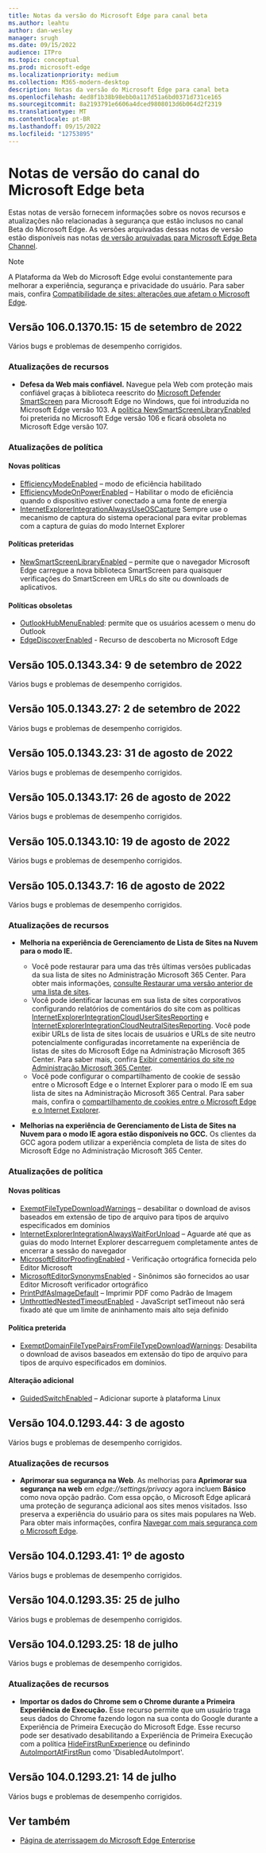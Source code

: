 ```yaml
---
title: Notas da versão do Microsoft Edge para canal beta
ms.author: leahtu
author: dan-wesley
manager: srugh
ms.date: 09/15/2022
audience: ITPro
ms.topic: conceptual
ms.prod: microsoft-edge
ms.localizationpriority: medium
ms.collection: M365-modern-desktop
description: Notas da versão do Microsoft Edge para canal beta
ms.openlocfilehash: 4ed8f1b38b98ebb0a117d51a6bd0371d731ce165
ms.sourcegitcommit: 8a2193791e6606a4dced9808013d6b064d2f2319
ms.translationtype: MT
ms.contentlocale: pt-BR
ms.lasthandoff: 09/15/2022
ms.locfileid: "12753895"
---
```

# <a name="release-notes-for-microsoft-edge-beta-channel"></a>Notas de versão do canal do Microsoft Edge beta

Estas notas de versão fornecem informações sobre os novos recursos e atualizações não relacionadas à segurança que estão inclusos no canal Beta do Microsoft Edge. As versões arquivadas dessas notas de versão estão disponíveis nas notas [de versão arquivadas para Microsoft Edge Beta Channel](./microsoft-edge-relnote-archive-beta-channel.md).

> [!NOTE]
> A Plataforma da Web do Microsoft Edge evolui constantemente para melhorar a experiência, segurança e privacidade do usuário. Para saber mais, confira [Compatibilidade de sites: alterações que afetam o Microsoft Edge](/microsoft-edge/web-platform/site-impacting-changes).

## <a name="version-1060137015-september-15-2022"></a>Versão 106.0.1370.15: 15 de setembro de 2022

Vários bugs e problemas de desempenho corrigidos.

### <a name="feature-updates"></a>Atualizações de recursos

- **Defesa da Web mais confiável.** Navegue pela Web com proteção mais confiável graças à biblioteca reescrito do [Microsoft Defender SmartScreen](/deployedge/microsoft-edge-security-smartscreen) para Microsoft Edge no Windows, que foi introduzida no Microsoft Edge versão 103. A [política NewSmartScreenLibraryEnabled](/deployedge/microsoft-edge-policies#newsmartscreenlibraryenabled) foi preterida no Microsoft Edge versão 106 e ficará obsoleta no Microsoft Edge versão 107.

### <a name="policy-updates"></a>Atualizações de política

#### <a name="new-policies"></a>Novas políticas

- [EfficiencyModeEnabled](/DeployEdge/microsoft-edge-policies#efficiencymodeenabled) – modo de eficiência habilitado
- [EfficiencyModeOnPowerEnabled](/DeployEdge/microsoft-edge-policies#efficiencymodeonpowerenabled) – Habilitar o modo de eficiência quando o dispositivo estiver conectado a uma fonte de energia
- [InternetExplorerIntegrationAlwaysUseOSCapture](/DeployEdge/microsoft-edge-policies#internetexplorerintegrationalwaysuseoscapture) Sempre use o mecanismo de captura do sistema operacional para evitar problemas com a captura de guias do modo Internet Explorer

#### <a name="deprecated-policies"></a>Políticas preteridas

- [NewSmartScreenLibraryEnabled](/deployedge/microsoft-edge-policies#newsmartscreenlibraryenabled) – permite que o navegador Microsoft Edge carregue a nova biblioteca SmartScreen para quaisquer verificações do SmartScreen em URLs do site ou downloads de aplicativos.

#### <a name="obsoleted-policies"></a>Políticas obsoletas

- [OutlookHubMenuEnabled](/DeployEdge/microsoft-edge-policies#outlookhubmenuenabled): permite que os usuários acessem o menu do Outlook
- [EdgeDiscoverEnabled](/DeployEdge/microsoft-edge-policies#edgediscoverenabled) - Recurso de descoberta no Microsoft Edge

## <a name="version-1050134334-september-9-2022"></a>Versão 105.0.1343.34: 9 de setembro de 2022

Vários bugs e problemas de desempenho corrigidos.

## <a name="version-1050134327-september-2-2022"></a>Versão 105.0.1343.27: 2 de setembro de 2022

Vários bugs e problemas de desempenho corrigidos.

## <a name="version-1050134323-august-31-2022"></a>Versão 105.0.1343.23: 31 de agosto de 2022

Vários bugs e problemas de desempenho corrigidos.

## <a name="version-1050134317-august-26-2022"></a>Versão 105.0.1343.17: 26 de agosto de 2022

Vários bugs e problemas de desempenho corrigidos.

## <a name="version-1050134310-august-19-2022"></a>Versão 105.0.1343.10: 19 de agosto de 2022

Vários bugs e problemas de desempenho corrigidos.

## <a name="version-105013437-august-16-2022"></a>Versão 105.0.1343.7: 16 de agosto de 2022

Vários bugs e problemas de desempenho corrigidos.

### <a name="feature-updates"></a>Atualizações de recursos

- **Melhoria na experiência de Gerenciamento de Lista de Sites na Nuvem para o modo IE.**

  - Você pode restaurar para uma das três últimas versões publicadas da sua lista de sites no Administração Microsoft 365 Center. Para obter mais informações, [consulte Restaurar uma versão anterior de uma lista de sites](/deployedge/edge-ie-mode-cloud-site-list-mgmt#restore-a-previous-version-of-a-site-list).
  - Você pode identificar lacunas em sua lista de sites corporativos configurando relatórios de comentários do site com as políticas [InternetExplorerIntegrationCloudUserSitesReporting](/deployedge/microsoft-edge-policies#internetexplorerintegrationcloudusersitesreporting) e [InternetExplorerIntegrationCloudNeutralSitesReporting](/deployedge/microsoft-edge-policies#internetexplorerintegrationcloudneutralsitesreporting). Você pode exibir URLs de lista de sites locais de usuários e URLs de site neutro potencialmente configuradas incorretamente na experiência de listas de sites do Microsoft Edge na Administração Microsoft 365 Center. Para saber mais, confira [Exibir comentários do site no Administração Microsoft 365 Center](/deployedge/edge-ie-mode-cloud-site-list-mgmt#view-site-feedback-on-the-microsoft-365-admin-center-1).
  - Você pode configurar o compartilhamento de cookie de sessão entre o Microsoft Edge e o Internet Explorer para o modo IE em sua lista de sites na Administração Microsoft 365 Central. Para saber mais, confira o [compartilhamento de cookies entre o Microsoft Edge e o Internet Explorer](/deployedge/edge-ie-mode-add-guidance-cookieshare).

- **Melhorias na experiência de Gerenciamento de Lista de Sites na Nuvem para o modo IE agora estão disponíveis no GCC.** Os clientes da GCC agora podem utilizar a experiência completa de lista de sites do Microsoft Edge no Administração Microsoft 365 Center.

### <a name="policy-updates"></a>Atualizações de política

#### <a name="new-policies"></a>Novas políticas

- [ExemptFileTypeDownloadWarnings](/DeployEdge/microsoft-edge-policies#exemptfiletypedownloadwarnings) – desabilitar o download de avisos baseados em extensão de tipo de arquivo para tipos de arquivo especificados em domínios
- [InternetExplorerIntegrationAlwaysWaitForUnload](/DeployEdge/microsoft-edge-policies#internetexplorerintegrationalwayswaitforunload) – Aguarde até que as guias do modo Internet Explorer descarreguem completamente antes de encerrar a sessão do navegador
- [MicrosoftEditorProofingEnabled](/DeployEdge/microsoft-edge-policies#microsofteditorproofingenabled) - Verificação ortográfica fornecida pelo Editor Microsoft
- [MicrosoftEditorSynonymsEnabled](/DeployEdge/microsoft-edge-policies#microsofteditorsynonymsenabled) - Sinônimos são fornecidos ao usar Editor Microsoft verificador ortográfico
- [PrintPdfAsImageDefault](/DeployEdge/microsoft-edge-policies#printpdfasimagedefault) – Imprimir PDF como Padrão de Imagem
- [UnthrottledNestedTimeoutEnabled](/DeployEdge/microsoft-edge-policies#unthrottlednestedtimeoutenabled) - JavaScript setTimeout não será fixado até que um limite de aninhamento mais alto seja definido

#### <a name="deprecated-policy"></a>Política preterida

- [ExemptDomainFileTypePairsFromFileTypeDownloadWarnings](/DeployEdge/microsoft-edge-policies#exemptdomainfiletypepairsfromfiletypedownloadwarnings): Desabilita o download de avisos baseados em extensão do tipo de arquivo para tipos de arquivo especificados em domínios.

#### <a name="additional-change"></a>Alteração adicional

- [GuidedSwitchEnabled](/DeployEdge/microsoft-edge-policies#guidedswitchenabled) – Adicionar suporte à plataforma Linux

## <a name="version-1040129344-august-3"></a>Versão 104.0.1293.44: 3 de agosto

Vários bugs e problemas de desempenho corrigidos.

### <a name="feature-updates"></a>Atualizações de recursos

- **Aprimorar sua segurança na Web**. As melhorias para **Aprimorar sua segurança na web** em *edge://settings/privacy* agora incluem **Básico** como nova opção padrão.  Com essa opção, o Microsoft Edge aplicará uma proteção de segurança adicional aos sites menos visitados. Isso preserva a experiência do usuário para os sites mais populares na Web. Para obter mais informações, confira [Navegar com mais segurança com o Microsoft Edge](/deployedge/microsoft-edge-security-browse-safer).

## <a name="version-1040129341-august-1"></a>Versão 104.0.1293.41: 1º de agosto

Vários bugs e problemas de desempenho corrigidos.

## <a name="version-1040129335-july-25"></a>Versão 104.0.1293.35: 25 de julho

Vários bugs e problemas de desempenho corrigidos.

## <a name="version-1040129325-july-18"></a>Versão 104.0.1293.25: 18 de julho

Vários bugs e problemas de desempenho corrigidos.

### <a name="feature-updates"></a>Atualizações de recursos

- **Importar os dados do Chrome sem o Chrome durante a Primeira Experiência de Execução.** Esse recurso permite que um usuário traga seus dados do Chrome fazendo logon na sua conta do Google durante a Experiência de Primeira Execução do Microsoft Edge. Esse recurso pode ser desativado desabilitando a Experiência de Primeira Execução com a política [HideFirstRunExperience](/deployedge/microsoft-edge-policies#hidefirstrunexperience) ou definindo [AutoImportAtFirstRun](/deployedge/microsoft-edge-policies#autoimportatfirstrun) como 'DisabledAutoImport'.

## <a name="version-1040129321-july-14"></a>Versão 104.0.1293.21: 14 de julho

Vários bugs e problemas de desempenho corrigidos.


<!--- from Version 104.0.1293.14: July 7 to Version 103.0.1264.17: June 6 ---->
<!--- from Version 103.0.1264.13: June 2 to Version 102.0.1245.12: May 13 ---->
<!--- from Version 102.0.1245.7: May 10 to Version 101.0.1210.14: April 12 ---->
<!--- from Version 101.0.1210.10: April 8 to Version 100.0.1185.12: March 18 --->
<!--- from Version 100.0.1185.10: March 17 to Version 99.0.1150.16: February 14 --->
<!--- From Version 99.0.1150.11: February 9 to Version 98.0.1108.27: January 19 --->
<!-- archive from Version 98.0.1108.23: January 14 to Version 97.0.1072.28: December 8 -->
<!--- Version 97.0.1072.21: December 1 to Version 96.0.1054.13: November 5  --->
<!--- archive from Version 96.0.1054.8: November 1 to Version 95.0.1020.14: October 5  --->
<!-- archive from version 95.0.1020.9: September 28 to version 94.0.992.14: September 7 -->
<!-- archive from Version 94.0.992.9: September 2 to Version 92.0.902.40: July 6 -->
<!--Archive from Version 92.0.902.22: June 21 to Version 89.0.774.23: February 8  -->
<!-- Archive from Version 87.0.664.18: October 26 to to version 89.0.774.18: February 3 --->
<!-- Archive from Version 87.0.664.12: October 20 to version 86.0.622.15: September 14 -->
<!--- Archived to version 86.0.622.11: September 9 ---->
<!--- Archived to version 85.0.564.18: July 28 ---->

## <a name="see-also"></a>Ver também

- [Página de aterrissagem do Microsoft Edge Enterprise](https://aka.ms/EdgeEnterprise)


